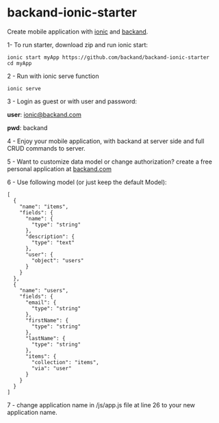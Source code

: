 # backand-ionic-starter
Create mobile application with [ionic](http://www.ionicframework.com) and [backand](http://www.backand.com).

1- To run starter, download zip and run ionic start:

    ionic start myApp https://github.com/backand/backand-ionic-starter
    cd myApp

2 - Run with ionic serve function

    ionic serve

3 - Login as guest or with  user and password:

  <b>user</b>: ionic@backand.com

  <b>pwd</b>: backand

4 - Enjoy your mobile application, with backand at server side and full CRUD commands to server.

5 - Want to customize data model or change authorization?
create a free personal application at [backand.com](https://www.backand.com/apps/#/sign_up)

6 - Use following model (or just keep the default Model):

    [
      {
        "name": "items",
        "fields": {
          "name": {
            "type": "string"
          },
          "description": {
            "type": "text"
          },
          "user": {
            "object": "users"
          }
        }
      },
      {
        "name": "users",
        "fields": {
          "email": {
            "type": "string"
          },
          "firstName": {
            "type": "string"
          },
          "lastName": {
            "type": "string"
          },
          "items": {
            "collection": "items",
            "via": "user" 
          }
        }
      }
    ]
7 - change application name in  /js/app.js file at line 26
to your new application name.
